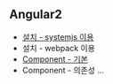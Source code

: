 ## Angular2
* [설치 - systemjs 이용](https://wade42.github.io/ang2/install_systemjs)
* 설치 - webpack 이용
* [Component - 기본](https://wade42.github.io/ang2/component_basic)
* Component - 의존성
...
